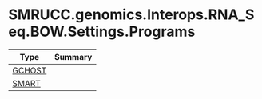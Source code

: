 ﻿
# SMRUCC.genomics.Interops.RNA_Seq.BOW.Settings.Programs

|Type|Summary|
|----|-------|
|[GCHOST](./GCHOST.md)||
|[SMART](./SMART.md)||

